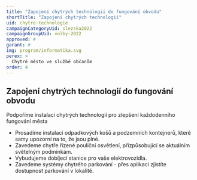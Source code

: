 ```yaml
---
title: "Zapojení chytrých technologií do fungování obvodu"
shortTitle: "Zapojení chytrých technologií"
uid: chytre-technologie
campaignCategoryUid: slezska2022
campaignGroupUid: volby-2022
approved: #
garant: # 
img: program/informatika.svg
perex: >
  Chytré město ve službě občanům
order: 4
---
```


## Zapojení chytrých technologií do fungování obvodu 

Podpoříme instalaci chytrých technologií pro zlepšení každodenního fungování města

- Prosadíme instalaci odpadkových košů a podzemních kontejnerů, které samy upozorní na to, že jsou plné. 
- Zavedeme chytře řízené pouliční osvětlení, přizpůsobující se aktuálním světelným podmínkám. 
- Vybudujeme dobíjecí stanice pro vaše elektrovozidla.
- Zavedeme systémy chytrého parkování - přes aplikaci zjistíte dostupnost parkování v lokalitě.


